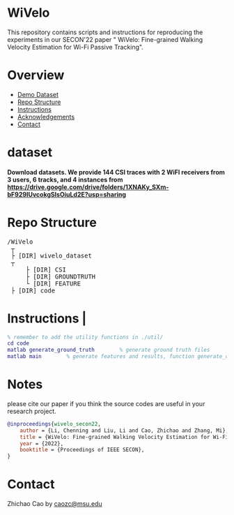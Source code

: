 # WiVelo

This repository contains scripts and instructions for reproducing the experiments in our SECON'22 paper "
WiVelo: Fine-grained Walking Velocity Estimation for Wi-Fi Passive Tracking". 
<!-- [PyramidFL: Fine-grained Data and System Heterogeneity-aware Client Selection for Efficient Federated Learning](https://www.usenix.org/conference/osdi21/presentation/lai)".  -->

# Overview

* [Demo Dataset](#dataset)
* [Repo Structure](#repo-structure)
* [Instructions](#instructions)
* [Acknowledgements](#acknowledgements)
* [Contact](#contact)

# dataset

#### Download datasets. We provide 144 CSI traces with 2 WiFI receivers from 3 users, 6 tracks, and 4 instances from https://drive.google.com/drive/folders/1XNAKy_SXm-bF929IUvcokgSlsOiuLd2E?usp=sharing

# Repo Structure
<pre>/WiVelo
 ┬  
 ├ [DIR] wivelo_dataset  
 ┬    
     ├ [DIR] CSI  
     ├ [DIR] GROUNDTRUTH  
     └ [DIR] FEATURE  
 ├ [DIR] code
</pre>

# Instructions                                                                              |
``` matlab
% remember to add the utility functions in ./util/ 
cd code    
matlab generate_ground_truth        % generate ground truth files
matlab main        % generate features and results, function generate_demo_real_trail() in line 110 will generate the real traces, its ground truth, locations of WiFi transmitter and receiver.
```

# Notes
please cite our paper if you think the source codes are useful in your research project.
```bibtex
@inproceedings{wivelo_secon22,
    author = {Li, Chenning and Liu, Li and Cao, Zhichao and Zhang, Mi},
    title = {WiVelo: Fine-grained Walking Velocity Estimation for Wi-Fi Passive Tracking},
    year = {2022},
    booktitle = {Proceedings of IEEE SECON},
}
```

# Contact
Zhichao Cao by caozc@msu.edu